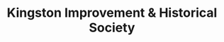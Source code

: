 ---
layout: repo
title: "Kingston Improvement & Historical Society"
id: 5944
permalink: repos/5944/
---